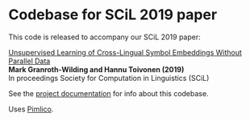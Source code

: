 Codebase for SCiL 2019 paper
============================

This code is released to accompany our SCiL 2019 paper:
 
[Unsupervised Learning of Cross-Lingual Symbol Embeddings Without Parallel Data](https://mark.granroth-wilding.co.uk/papers/unsup_symbol/)  
**Mark Granroth-Wilding and Hannu Toivonen (2019)**  
In proceedings Society for Computation in Linguistics (SCiL)

See the [project documentation](docs/_build/html/index.html) for info about this codebase.

Uses [Pimlico](http://pimlico.readthedocs.io).
